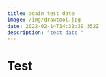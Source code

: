 ```yaml
---
title: again test date
image: /img/drawtool.jpg
date: 2022-02-14T14:32:39.352Z
description: "test date "
---
```

# Test